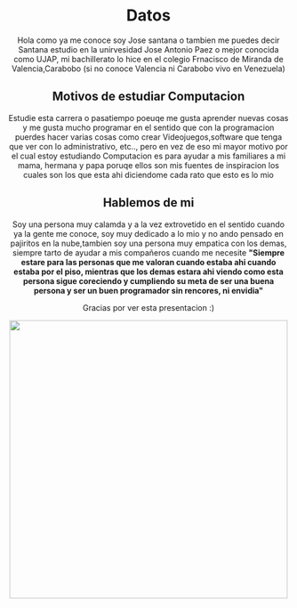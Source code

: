 <div align = "center">
<h1>Datos</h1>
<p>Hola como ya me conoce soy Jose santana o tambien me puedes decir Santana estudio en la unirvesidad Jose Antonio Paez o mejor conocida como UJAP, mi bachillerato lo hice en el colegio Frnacisco de Miranda de Valencia,Carabobo (si no conoce Valencia ni Carabobo vivo en Venezuela)</p>
<h2>Motivos de estudiar Computacion</h2>
<p>Estudie esta carrera o pasatiempo poeuqe me gusta aprender nuevas cosas y me gusta mucho programar en el sentido que con la programacion puerdes hacer varias cosas como crear Videojuegos,software que tenga que ver con lo administrativo, etc.., pero en vez de eso mi mayor motivo por el cual estoy estudiando Computacion es para ayudar a mis familiares a mi mama, hermana y papa poruqe ellos son mis fuentes de inspiracion los cuales son los que esta ahi diciendome cada rato que esto es lo mio</p>


<h2>Hablemos de mi</h2>
<p>Soy una persona muy calamda y a la vez extrovetido en el sentido cuando ya la gente me conoce, soy muy dedicado a lo mio y no ando pensado en pajiritos en la nube,tambien soy una persona muy empatica con los demas, siempre tarto de ayudar a mis compañeros cuando me necesite <b>"Siempre estare para las personas que me valoran cuando estaba ahi cuando estaba por el piso, mientras que los demas estara ahi viendo como esta persona sigue coreciendo y cumpliendo su meta de ser una buena persona y ser un buen programador sin rencores, ni envidia"</b></p>
</div>
<div align = "center">
  <p>Gracias por ver esta presentacion :)</p>
  <img src= 55e4fdf5440f722acf98d05189405141.jpg width="500" height="500"/>
</div>
